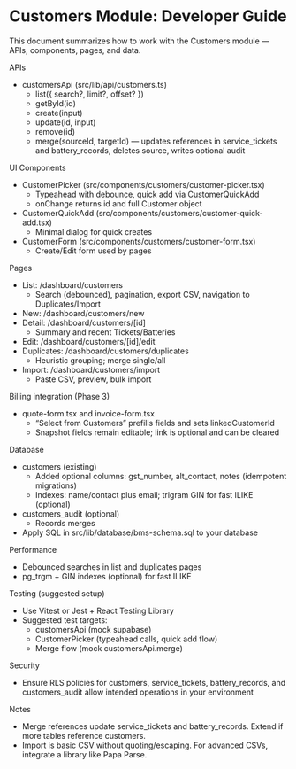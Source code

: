 # Customers Module: Developer Guide

This document summarizes how to work with the Customers module — APIs, components, pages, and data.

APIs

- customersApi (src/lib/api/customers.ts)
  - list({ search?, limit?, offset? })
  - getById(id)
  - create(input)
  - update(id, input)
  - remove(id)
  - merge(sourceId, targetId) — updates references in service_tickets and battery_records, deletes source, writes optional audit

UI Components

- CustomerPicker (src/components/customers/customer-picker.tsx)
  - Typeahead with debounce, quick add via CustomerQuickAdd
  - onChange returns id and full Customer object
- CustomerQuickAdd (src/components/customers/customer-quick-add.tsx)
  - Minimal dialog for quick creates
- CustomerForm (src/components/customers/customer-form.tsx)
  - Create/Edit form used by pages

Pages

- List: /dashboard/customers
  - Search (debounced), pagination, export CSV, navigation to Duplicates/Import
- New: /dashboard/customers/new
- Detail: /dashboard/customers/[id]
  - Summary and recent Tickets/Batteries
- Edit: /dashboard/customers/[id]/edit
- Duplicates: /dashboard/customers/duplicates
  - Heuristic grouping; merge single/all
- Import: /dashboard/customers/import
  - Paste CSV, preview, bulk import

Billing integration (Phase 3)

- quote-form.tsx and invoice-form.tsx
  - “Select from Customers” prefills fields and sets linkedCustomerId
  - Snapshot fields remain editable; link is optional and can be cleared

Database

- customers (existing)
  - Added optional columns: gst_number, alt_contact, notes (idempotent migrations)
  - Indexes: name/contact plus email; trigram GIN for fast ILIKE (optional)
- customers_audit (optional)
  - Records merges
- Apply SQL in src/lib/database/bms-schema.sql to your database

Performance

- Debounced searches in list and duplicates pages
- pg_trgm + GIN indexes (optional) for fast ILIKE

Testing (suggested setup)

- Use Vitest or Jest + React Testing Library
- Suggested test targets:
  - customersApi (mock supabase)
  - CustomerPicker (typeahead calls, quick add flow)
  - Merge flow (mock customersApi.merge)

Security

- Ensure RLS policies for customers, service_tickets, battery_records, and customers_audit allow intended operations in your environment

Notes

- Merge references update service_tickets and battery_records. Extend if more tables reference customers.
- Import is basic CSV without quoting/escaping. For advanced CSVs, integrate a library like Papa Parse.
